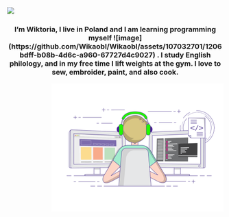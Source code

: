<img src="https://capsule-render.vercel.app/api?type=waving&color=A3DCBE&height=300&section=header&text=Hi%20everyone!&fontSize=90&fontColor=e2f3e8" />
<h3 align="center">I’m Wiktoria, I live in Poland and I am learning programming myself ![image](https://github.com/Wikaobl/Wikaobl/assets/107032701/1206bdff-b08b-4d6c-a960-67727d4c9027)
. I study English philology, and in my free time I lift weights at the gym. I love to sew, embroider, paint, and also cook.</h3>
<img align="right" alt="Coding" width="400" src="https://raw.githubusercontent.com/devSouvik/devSouvik/master/gif3.gif">


<!--
**Wikaobl/Wikaobl** is a ✨ _special_ ✨ repository because its `README.md` (this file) appears on your GitHub profile.

Here are some ideas to get you started:

- 🔭 I’m currently working on ...
- 🌱 I’m currently learning ...
- 👯 I’m looking to collaborate on ...
- 🤔 I’m looking for help with ...
- 💬 Ask me about ...
- 📫 How to reach me: ...
- 😄 Pronouns: ...
- ⚡ Fun fact: ...
-->
